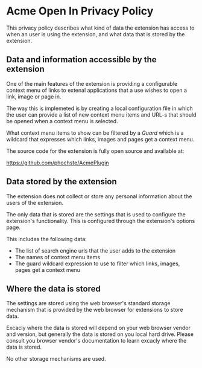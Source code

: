 # Acme Open In Privacy Policy

This privacy policy describes what kind of data the extension has access to when an user is using the extension, and what data that is stored by the extension.

## Data and information accessible by the extension

One of the main features of the extension is providing a configurable context 
menu of links to extenal applications that a use wishes to open a link, image 
or page in.

The way this is implemeted is by creating a local configuration file in which
the user can provide a list of new context menu items and URL-s that should
be opened when a context menu is selected.

What context menu items to show can be filtered by a _Guard_ which is a wildcard
that expresses which links, images and pages get a context menu.

The source code for the extension is fully open source and available at:

https://github.com/phochste/AcmePlugin

## Data stored by the extension

The extension does not collect or store any personal information about the users of the extension.

The only data that is stored are the settings that is used to configure the extension's functionality. This is configured through the extension's options page.

This includes the following data:

- The list of search engine urls that the user adds to the extension
- The names of context menu items
- The guard wildcard expression to use to filter which links, images, pages get a context menu

## Where the data is stored

The settings are stored using the web browser's standard storage mechanism that is provided by the web browser for extensions to store data.

Excacly where the data is stored will depend on your web browser vendor and version, but generally the data is stored on you local hard drive. Please consult you browser vendor's documentation to learn excacly where the data is stored.

No other storage mechanisms are used.

